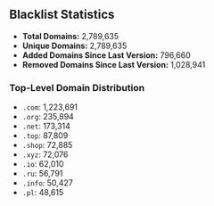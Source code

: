## Blacklist Statistics

- **Total Domains:** 2,789,635
- **Unique Domains:** 2,789,635
- **Added Domains Since Last Version:** 796,660
- **Removed Domains Since Last Version:** 1,028,941

### Top-Level Domain Distribution

-  `.com`: 1,223,691
-  `.org`: 235,894
-  `.net`: 173,314
-  `.top`: 87,809
-  `.shop`: 72,885
-  `.xyz`: 72,076
-  `.io`: 62,010
-  `.ru`: 56,791
-  `.info`: 50,427
-  `.pl`: 48,615
